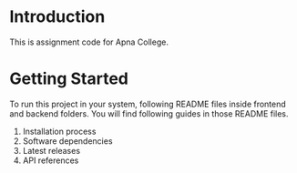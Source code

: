 # Introduction
This is assignment code for Apna College.

# Getting Started
To run this project in your system, following README files inside frontend and backend folders. You will find following guides in those README files.
1.	Installation process
2.	Software dependencies
3.	Latest releases
4.	API references
